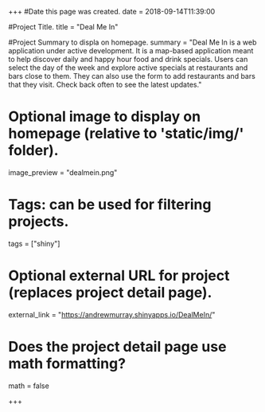 +++
#Date this page was created.
date = 2018-09-14T11:39:00

#Project Title.
title = "Deal Me In"

#Project Summary to displa on homepage.
summary = "Deal Me In is a web application under active development. It is a map-based application meant to help discover daily and happy hour food and drink specials. Users can select the day of the week and explore active specials at restaurants and bars close to them. They can also use the form to add restaurants and bars that they visit. Check back often to see the latest updates."

# Optional image to display on homepage (relative to 'static/img/' folder).
image_preview = "dealmein.png"

# Tags: can be used for filtering projects.
tags = ["shiny"]

# Optional external URL for project (replaces project detail page).
external_link = "https://andrewmurray.shinyapps.io/DealMeIn/"

# Does the project detail page use math formatting?
math = false

+++

